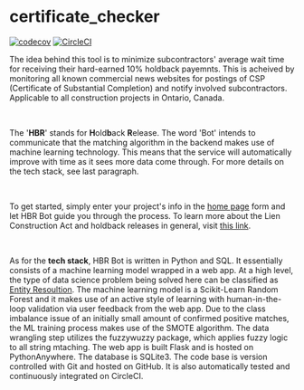 # certificate_checker 
[![codecov](https://codecov.io/gh/confirmationbias616/certificate_checker/branch/master/graph/badge.svg)](https://codecov.io/gh/confirmationbias616/certificate_checker)
[![CircleCI](https://circleci.com/gh/confirmationbias616/certificate_checker.svg?style=svg)](https://circleci.com/gh/confirmationbias616/certificate_checker)

<P class="blocktext">
    The idea behind this tool is to minimize subcontractors' average wait
  time for receiving their hard-earned 10% holdback payemnts. This is
    acheived by monitoring all known commercial news websites for
    postings of CSP (Certificate of Substantial Completion) and notify
    involved subcontractors. Applicable to all construction projects in
    Ontario, Canada.
</P>
<br>
<P class="blocktext">
    The '<b>HBR</b>' stands for <b>H</b>old<b>b</b>ack <b>R</b>elease. The
    word 'Bot' intends to communicate that the matching algorithm in the backend
    makes use of machine learning technology. This means that the service will
    automatically improve with time as it sees more data come through. For more
    details on the tech stack, see last paragraph.
</P>
<br>
<P class="blocktext">
    To get started, simply enter your project's info in the 
    <a href="https://hbr-bot.com">home page</a> form
    and let HBR Bot guide you through the process. To learn more about the Lien
    Construction Act and holdback releases in general, visit
    <a href="https://canada.constructconnect.com/dcn/construction-act">this link<a>.</a>
</P>
<br>
<P class="blocktext">
    As for the <b>tech stack</b>, HBR Bot is written in Python and SQL. It essentially
    consists of a machine learning model wrapped in a web app. At a high level,
    the type of data science problem being solved here can be classified as
    <a href='http://www.datacommunitydc.org/blog/2013/08/entity-resolution-for-big-data'>
        Entity Resoultion</a>.
    The machine learning model is a Scikit-Learn Random Forest and it makes use of
    an active style of learning with human-in-the-loop validation via user feedback
    from the web app. Due to the class imbalance issue of an initially small amount
    of confirmed positive matches, the ML training process makes use of the SMOTE
    algorithm. The data wrangling step utilizes the fuzzywuzzy package, which
    applies fuzzy logic to all string mtaching. The web app is built Flask and is
    hosted on PythonAnywhere. The database is SQLite3. The code base is version
    controlled with Git and hosted on GitHub. It is also automatically tested and
    continuously integrated on CircleCI.
</P>
